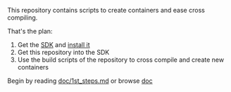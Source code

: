 This repository contains scripts to create containers and ease cross compiling.

That's the plan:

1. Get the [SDK](https://www.insys-icom.de/data/smartbox/M3_SDK_2.ova) and [install it](doc/Install_VirtualBox.md)
2. Get this repository into the SDK
3. Use the build scripts of the repository to cross compile and create new containers

Begin by reading [doc/1st_steps.md](doc/1st_steps.md) or browse [doc](doc/)
